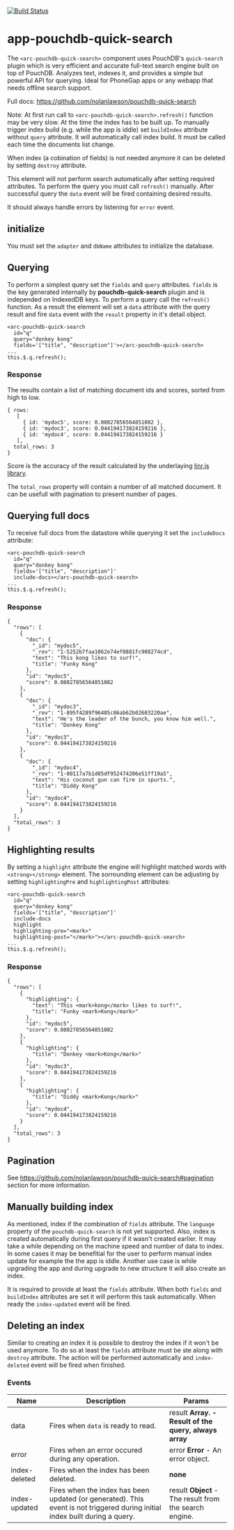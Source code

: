 [![Build Status](https://travis-ci.org/advanced-rest-client/app-pouchdb-quick-search.svg?branch=stage)](https://travis-ci.org/advanced-rest-client/app-pouchdb-quick-search)  

# app-pouchdb-quick-search

The `<arc-pouchdb-quick-search>` component uses PouchDB's `quick-search` plugin which is very
efficient and accurate full-text search engine built on top of PouchDB.
Analyzes text, indexes it, and provides a simple but powerful API for querying.
Ideal for PhoneGap apps or any webapp that needs offline search support.

Full docs: https://github.com/nolanlawson/pouchdb-quick-search

Note: At first run call to `<arc-pouchdb-quick-search>.refresh()` function may be very slow. At the
time the index has to be built up. To manually trigger index build (e.g. while the app is iddle)
set `buildIndex` attribute without `query` attribute. It will automatically call index build. It must
be called each time the documents list change.

When index (a cobination of fields) is not needed anymore it can be deleted by setting `destroy`
attribute.

This element will not perform search automatically after setting required attributes.
To perform the query you must call `refresh()` manually. After successful query the `data` event
will be fired containing desired results.

It should always handle errors by listening for `error` event.

## initialize
You must set the `adapter` and `dbName` attributes to initialize the database.

## Querying
To perform a simplest query set the `fields` and `query` attributes. `fields` is the key generated
internally by **pouchdb-quick-search** plugin and is independed on IndexedDB keys.
To perform a query call the `refresh()` function. As a result the element will set a `data`
attribute with the query result and fire `data` event with the `result` property in it's detail
object.

```
<arc-pouchdb-quick-search
  id="q"
  query="donkey kong"
  fields='["title", "description"]'></arc-pouchdb-quick-search>
...
this.$.q.refresh();
```
### Response
The results contain a list of matching document ids and scores, sorted from high to low.
```
{ rows:
   [
     { id: 'mydoc5', score: 0.08027856564851082 },
     { id: 'mydoc3', score: 0.044194173824159216 },
     { id: 'mydoc4', score: 0.044194173824159216 }
   ],
  total_rows: 3
}
```
Score is the accuracy of the result calculated by the underlaying
[linr.js library](https://github.com/olivernn/lunr.js).

The `total_rows` property will contain a number of all matched document. It can be usefull with
pagination to present number of pages.

## Querying full docs
To receive full docs from the datastore while querying it set the `includeDocs` attribute:
```
<arc-pouchdb-quick-search
  id="q"
  query="donkey kong"
  fields='["title", "description"]'
  include-docs></arc-pouchdb-quick-search>
...
this.$.q.refresh();
```
### Response
```
{
  "rows": [
    {
      "doc": {
        "_id": "mydoc5",
        "_rev": "1-5252b7faa1062e74ef0881fc908274cd",
        "text": "This kong likes to surf!",
        "title": "Funky Kong"
      },
      "id": "mydoc5",
      "score": 0.08027856564851082
    },
    {
      "doc": {
        "_id": "mydoc3",
        "_rev": "1-895f4289f96485c86ab62b02603220ae",
        "text": "He's the leader of the bunch, you know him well.",
        "title": "Donkey Kong"
      },
      "id": "mydoc3",
      "score": 0.044194173824159216
    },
    {
      "doc": {
        "_id": "mydoc4",
        "_rev": "1-00117a7b1d05df952474206e51ff19a5",
        "text": "His coconut gun can fire in spurts.",
        "title": "Diddy Kong"
      },
      "id": "mydoc4",
      "score": 0.044194173824159216
    }
  ],
  "total_rows": 3
}
```
## Highlighting results
By setting a `highlight` attribute the engine will highlight matched words with `<strong></strong>`
element. The sorrounding element can be adjusting by setting `highlightingPre` and `highlightingPost`
attributes:

```
<arc-pouchdb-quick-search
  id="q"
  query="donkey kong"
  fields='["title", "description"]'
  include-docs
  highlight
  highlighting-pre="<mark>"
  highlighting-post="</mark>"></arc-pouchdb-quick-search>
...
this.$.q.refresh();
```
### Response
```
{
  "rows": [
    {
      "highlighting": {
        "text": "This <mark>kong</mark> likes to surf!",
        "title": "Funky <mark>Kong</mark>"
      },
      "id": "mydoc5",
      "score": 0.08027856564851082
    },
    {
      "highlighting": {
        "title": "Donkey <mark>Kong</mark>"
      },
      "id": "mydoc3",
      "score": 0.044194173824159216
    },
    {
      "highlighting": {
        "title": "Diddy <mark>Kong</mark>"
      },
      "id": "mydoc4",
      "score": 0.044194173824159216
    }
  ],
  "total_rows": 3
}
```

## Pagination
See https://github.com/nolanlawson/pouchdb-quick-search#pagination section for more information.

## Manually building index
As mentioned, index if the combination of `fields` attribute. The `language` property of the
`pouchdb-quick-search` is not yet supported. Also, index is created automatically during first query
if it wasn't created earlier. It may take a while depending on the machine speed and number of data
to index. In some cases it may be benefitial for the user to perform manual index update for example
the the app is iddle. Another use case is while upgrading the app and during upgrade to new structure
it will also create an index.

It is required to provide at least the `fields` attribute. When both `fields` and `buildIndex`
attributes are set it will perform this task automatically. When ready the `index-updated` event
will be fired.

## Deleting an index
Similar to creating an index it is possible to destroy the index if it won't be used anymore.
To do so at least the `fields` attribute must be ste along with `destroy` attribute. The action
will be performed automatically and `index-deleted` event will be fired when finished.



### Events
| Name | Description | Params |
| --- | --- | --- |
| data | Fires when `data` is ready to read. | result **Array.<Object>** - Result of the query, always array |
| error | Fires when an error occured during any operation. | error **Error** - An error object. |
| index-deleted | Fires when the index has been deleted. | __none__ |
| index-updated | Fires when the index has been updated (or generated). This event is not triggered during initial index built during a query. | result **Object** - The result from the search engine. |
